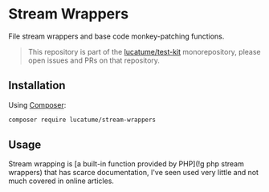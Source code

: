 # Stream Wrappers

File stream wrappers and base code monkey-patching functions.

> This repository is part of the [lucatume/test-kit](https://github.com/lucatume/test-kit) monorepository, please open issues and PRs on that repository.

## Installation

Using [Composer](https://getcomposer.org/):

```bash
composer require lucatume/stream-wrappers
```

## Usage

Stream wrapping is [a built-in function provided by PHP](!g php stream wrappers) that has scarce documentation, I've seen used very little and not much covered in online articles.  
